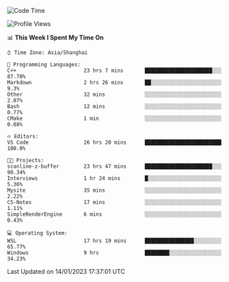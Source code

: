 <!--START_SECTION:waka-->
![Code Time](http://img.shields.io/badge/Code%20Time-588%20hrs%2056%20mins-blue)

![Profile Views](http://img.shields.io/badge/Profile%20Views-1-blue)

📊 **This Week I Spent My Time On** 

```text
⌚︎ Time Zone: Asia/Shanghai

💬 Programming Languages: 
C++                      23 hrs 7 mins       ██████████████████████░░░   87.78% 
Markdown                 2 hrs 26 mins       ██░░░░░░░░░░░░░░░░░░░░░░░   9.3% 
Other                    32 mins             ░░░░░░░░░░░░░░░░░░░░░░░░░   2.07% 
Bash                     12 mins             ░░░░░░░░░░░░░░░░░░░░░░░░░   0.77% 
CMake                    1 min               ░░░░░░░░░░░░░░░░░░░░░░░░░   0.08%

🔥 Editors: 
VS Code                  26 hrs 20 mins      █████████████████████████   100.0%

🐱‍💻 Projects: 
scanline-z-buffer        23 hrs 47 mins      ██████████████████████░░░   90.34% 
Interviews               1 hr 24 mins        █░░░░░░░░░░░░░░░░░░░░░░░░   5.36% 
Mysite                   35 mins             ░░░░░░░░░░░░░░░░░░░░░░░░░   2.22% 
CS-Notes                 17 mins             ░░░░░░░░░░░░░░░░░░░░░░░░░   1.11% 
SimpleRenderEngine       6 mins              ░░░░░░░░░░░░░░░░░░░░░░░░░   0.43%

💻 Operating System: 
WSL                      17 hrs 19 mins      ████████████████░░░░░░░░░   65.77% 
Windows                  9 hrs               ████████░░░░░░░░░░░░░░░░░   34.23%

```


 Last Updated on 14/01/2023 17:37:01 UTC
<!--END_SECTION:waka-->